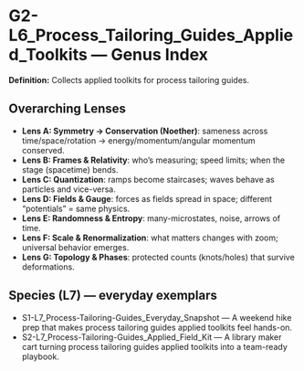 # G2-L6_Process_Tailoring_Guides_Applied_Toolkits — Genus Index
**Definition:** Collects applied toolkits for process tailoring guides.

## Overarching Lenses

- **Lens A: Symmetry -> Conservation (Noether)**: sameness across time/space/rotation → energy/momentum/angular momentum conserved.
- **Lens B: Frames & Relativity**: who’s measuring; speed limits; when the stage (spacetime) bends.
- **Lens C: Quantization**: ramps become staircases; waves behave as particles and vice-versa.
- **Lens D: Fields & Gauge**: forces as fields spread in space; different “potentials” = same physics.
- **Lens E: Randomness & Entropy**: many-microstates, noise, arrows of time.
- **Lens F: Scale & Renormalization**: what matters changes with zoom; universal behavior emerges.
- **Lens G: Topology & Phases**: protected counts (knots/holes) that survive deformations.

## Species (L7) — everyday exemplars
- S1-L7_Process-Tailoring-Guides_Everyday_Snapshot — A weekend hike prep that makes process tailoring guides applied toolkits feel hands-on.
- S2-L7_Process-Tailoring-Guides_Applied_Field_Kit — A library maker cart turning process tailoring guides applied toolkits into a team-ready playbook.
